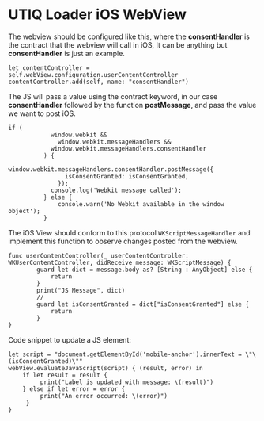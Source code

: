 # UTIQ Loader iOS WebView

The webview should be configured like this, where the **consentHandler** is the contract that the webview will call in iOS, It can be anything but **consentHandler** is just an example.

```
let contentController = self.webView.configuration.userContentController
contentController.add(self, name: "consentHandler")
```

The JS will pass a value using the contract keyword, in our case **consentHandler** followed by the function **postMessage**, and pass the value we want to post iOS.

```
if (
            window.webkit &&
              window.webkit.messageHandlers &&
            window.webkit.messageHandlers.consentHandler
          ) {
              window.webkit.messageHandlers.consentHandler.postMessage({
                isConsentGranted: isConsentGranted,
              });
            console.log('Webkit message called');
          } else {
              console.warn('No Webkit available in the window object');
          }
```


The iOS View should conform to this protocol `WKScriptMessageHandler` and implement this function to observe changes posted from the webview.

```
func userContentController(_ userContentController: WKUserContentController, didReceive message: WKScriptMessage) {
        guard let dict = message.body as? [String : AnyObject] else {
            return
        }
        print("JS Message", dict)
        //
        guard let isConsentGranted = dict["isConsentGranted"] else {
            return
        }
}
```

Code snippet to update a JS element:

```
let script = "document.getElementById('mobile-anchor').innerText = \"\(isConsentGranted)\""
webView.evaluateJavaScript(script) { (result, error) in
    if let result = result {
         print("Label is updated with message: \(result)")
    } else if let error = error {
         print("An error occurred: \(error)")
     }
}
```